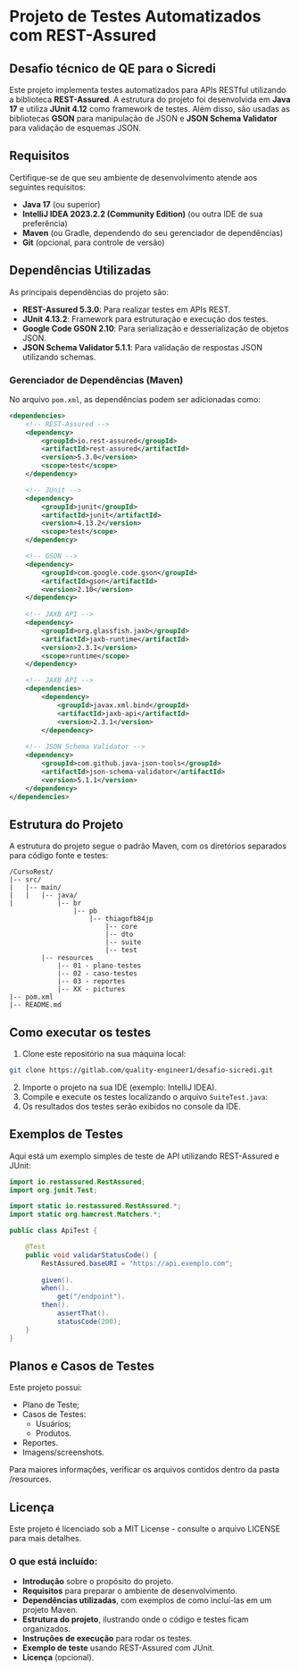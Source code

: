 # Projeto de Testes Automatizados com REST-Assured

## Desafio técnico de QE para o Sicredi

Este projeto implementa testes automatizados para APIs RESTful utilizando a biblioteca **REST-Assured**. A estrutura do projeto foi desenvolvida em **Java 17** e utiliza **JUnit 4.12** como framework de testes. Além disso, são usadas as bibliotecas **GSON** para manipulação de JSON e **JSON Schema Validator** para validação de esquemas JSON.


## Requisitos

Certifique-se de que seu ambiente de desenvolvimento atende aos seguintes requisitos:

- **Java 17** (ou superior)
- **IntelliJ IDEA 2023.2.2 (Community Edition)** (ou outra IDE de sua preferência)
- **Maven** (ou Gradle, dependendo do seu gerenciador de dependências)
- **Git** (opcional, para controle de versão)

## Dependências Utilizadas

As principais dependências do projeto são:

- **REST-Assured 5.3.0**: Para realizar testes em APIs REST.
- **JUnit 4.13.2**: Framework para estruturação e execução dos testes.
- **Google Code GSON 2.10**: Para serialização e desserialização de objetos JSON.
- **JSON Schema Validator 5.1.1**: Para validação de respostas JSON utilizando schemas.

### Gerenciador de Dependências (Maven)

No arquivo `pom.xml`, as dependências podem ser adicionadas como:

```xml 
<dependencies>
    <!-- REST-Assured -->
    <dependency>
        <groupId>io.rest-assured</groupId>
        <artifactId>rest-assured</artifactId>
        <version>5.3.0</version>
        <scope>test</scope>
    </dependency>

    <!-- JUnit -->
    <dependency>
        <groupId>junit</groupId>
        <artifactId>junit</artifactId>
        <version>4.13.2</version>
        <scope>test</scope>
    </dependency>

    <!-- GSON -->
    <dependency>
        <groupId>com.google.code.gson</groupId>
        <artifactId>gson</artifactId>
        <version>2.10</version>
    </dependency>
    
    <!-- JAXB API -->
    <dependency>
        <groupId>org.glassfish.jaxb</groupId>
        <artifactId>jaxb-runtime</artifactId>
        <version>2.3.1</version>
        <scope>runtime</scope>
    </dependency>

    <!-- JAXB API -->
    <dependencies>
        <dependency>
            <groupId>javax.xml.bind</groupId>
            <artifactId>jaxb-api</artifactId>
            <version>2.3.1</version>
        </dependency>
    
    <!-- JSON Schema Validator -->
    <dependency>
        <groupId>com.github.java-json-tools</groupId>
        <artifactId>json-schema-validator</artifactId>
        <version>5.1.1</version>
    </dependency>
</dependencies>
```

## Estrutura do Projeto
A estrutura do projeto segue o padrão Maven, com os diretórios separados para código fonte e testes:

```
/CursoRest/
|-- src/
|   |-- main/
|   |   |-- java/
|           |-- br
                |-- pb 
                    |-- thiagofb84jp
                        |-- core
                        |-- dto
                        |-- suite
                        |-- test
        |-- resources
            |-- 01 - plano-testes
            |-- 02 - caso-testes
            |-- 03 - reportes
            |-- XX - pictures                   
|-- pom.xml
|-- README.md
```

## Como executar os testes
1. Clone este repositório na sua máquina local:
``` bash
git clone https://gitlab.com/quality-engineer1/desafio-sicredi.git
```
2. Importe o projeto na sua IDE (exemplo: IntelliJ IDEA).
3. Compile e execute os testes localizando o arquivo `SuiteTest.java`:
4. Os resultados dos testes serão exibidos no console da IDE.

## Exemplos de Testes
Aqui está um exemplo simples de teste de API utilizando REST-Assured e JUnit:

``` java
import io.restassured.RestAssured;
import org.junit.Test;

import static io.restassured.RestAssured.*;
import static org.hamcrest.Matchers.*;

public class ApiTest {

    @Test
    public void validarStatusCode() {
        RestAssured.baseURI = "https://api.exemplo.com";
        
        given().
        when().
            get("/endpoint").
        then().
            assertThat().
            statusCode(200);
    }
}
```

## Planos e Casos de Testes
Este projeto possui:
- Plano de Teste;
- Casos de Testes:
  - Usuários;
  - Produtos.
- Reportes.
- Imagens/screenshots.

Para maiores informações, verificar os arquivos contidos dentro da pasta /resources. 

## Licença
Este projeto é licenciado sob a MIT License - consulte o arquivo LICENSE para mais detalhes.


### O que está incluído:
- **Introdução** sobre o propósito do projeto.
- **Requisitos** para preparar o ambiente de desenvolvimento.
- **Dependências utilizadas**, com exemplos de como incluí-las em um projeto Maven.
- **Estrutura do projeto**, ilustrando onde o código e testes ficam organizados.
- **Instruções de execução** para rodar os testes.
- **Exemplo de teste** usando REST-Assured com JUnit.
- **Licença** (opcional).